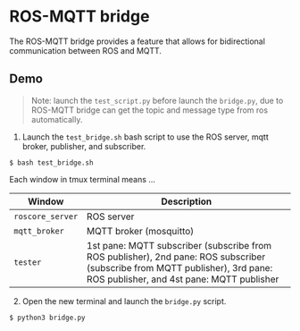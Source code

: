 # ROS-MQTT bridge

The ROS-MQTT bridge provides a feature that allows for bidirectional communication between ROS and MQTT.

## Demo

> Note: launch the `test_script.py` before launch the `bridge.py`, due to ROS-MQTT bridge can get the topic and message type from ros automatically.

1. Launch the `test_bridge.sh` bash script to use the ROS server, mqtt broker, publisher, and subscriber.

```script
$ bash test_bridge.sh
```

Each window in tmux terminal means ...

| Window | Description |
| ------ | ----------- |
| `roscore_server`  | ROS server |
| `mqtt_broker`     | MQTT broker (mosquitto) |
| `tester`          | 1st pane: MQTT subscriber (subscribe from ROS publisher), 2nd pane: ROS subscriber (subscribe from MQTT publisher), 3rd pane: ROS publisher, and 4st pane: MQTT publisher |

2. Open the new terminal and launch the `bridge.py` script.

```script
$ python3 bridge.py
```